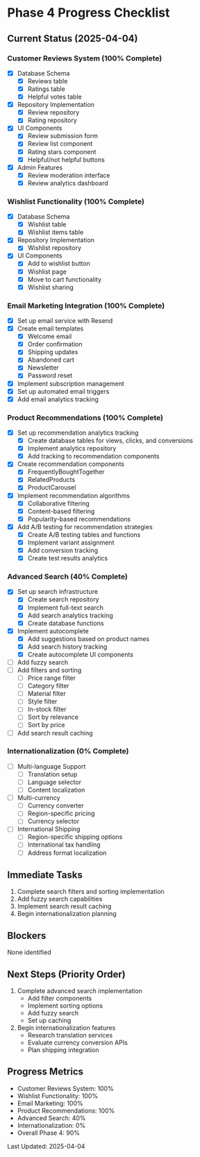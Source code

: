 # Phase 4 Progress Checklist

## Current Status (2025-04-04)

### Customer Reviews System (100% Complete)
- [x] Database Schema
  - [x] Reviews table
  - [x] Ratings table
  - [x] Helpful votes table
- [x] Repository Implementation
  - [x] Review repository
  - [x] Rating repository
- [x] UI Components
  - [x] Review submission form
  - [x] Review list component
  - [x] Rating stars component
  - [x] Helpful/not helpful buttons
- [x] Admin Features
  - [x] Review moderation interface
  - [x] Review analytics dashboard

### Wishlist Functionality (100% Complete)
- [x] Database Schema
  - [x] Wishlist table
  - [x] Wishlist items table
- [x] Repository Implementation
  - [x] Wishlist repository
- [x] UI Components
  - [x] Add to wishlist button
  - [x] Wishlist page
  - [x] Move to cart functionality
  - [x] Wishlist sharing

### Email Marketing Integration (100% Complete)
- [x] Set up email service with Resend
- [x] Create email templates
  - [x] Welcome email
  - [x] Order confirmation
  - [x] Shipping updates
  - [x] Abandoned cart
  - [x] Newsletter
  - [x] Password reset
- [x] Implement subscription management
- [x] Set up automated email triggers
- [x] Add email analytics tracking

### Product Recommendations (100% Complete)
- [x] Set up recommendation analytics tracking
  - [x] Create database tables for views, clicks, and conversions
  - [x] Implement analytics repository
  - [x] Add tracking to recommendation components
- [x] Create recommendation components
  - [x] FrequentlyBoughtTogether
  - [x] RelatedProducts
  - [x] ProductCarousel
- [x] Implement recommendation algorithms
  - [x] Collaborative filtering
  - [x] Content-based filtering
  - [x] Popularity-based recommendations
- [x] Add A/B testing for recommendation strategies
  - [x] Create A/B testing tables and functions
  - [x] Implement variant assignment
  - [x] Add conversion tracking
  - [x] Create test results analytics

### Advanced Search (40% Complete)
- [x] Set up search infrastructure
  - [x] Create search repository
  - [x] Implement full-text search
  - [x] Add search analytics tracking
  - [x] Create database functions
- [x] Implement autocomplete
  - [x] Add suggestions based on product names
  - [x] Add search history tracking
  - [x] Create autocomplete UI components
- [ ] Add fuzzy search
- [ ] Add filters and sorting
  - [ ] Price range filter
  - [ ] Category filter
  - [ ] Material filter
  - [ ] Style filter
  - [ ] In-stock filter
  - [ ] Sort by relevance
  - [ ] Sort by price
- [ ] Add search result caching

### Internationalization (0% Complete)
- [ ] Multi-language Support
  - [ ] Translation setup
  - [ ] Language selector
  - [ ] Content localization
- [ ] Multi-currency
  - [ ] Currency converter
  - [ ] Region-specific pricing
  - [ ] Currency selector
- [ ] International Shipping
  - [ ] Region-specific shipping options
  - [ ] International tax handling
  - [ ] Address format localization

## Immediate Tasks
1. Complete search filters and sorting implementation
2. Add fuzzy search capabilities
3. Implement search result caching
4. Begin internationalization planning

## Blockers
None identified

## Next Steps (Priority Order)
1. Complete advanced search implementation
   - Add filter components
   - Implement sorting options
   - Add fuzzy search
   - Set up caching
2. Begin internationalization features
   - Research translation services
   - Evaluate currency conversion APIs
   - Plan shipping integration

## Progress Metrics
- Customer Reviews System: 100%
- Wishlist Functionality: 100%
- Email Marketing: 100%
- Product Recommendations: 100%
- Advanced Search: 40%
- Internationalization: 0%
- Overall Phase 4: 90%

Last Updated: 2025-04-04 